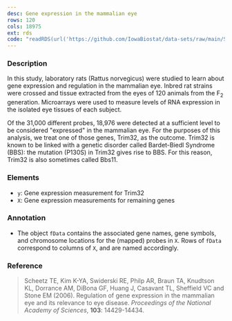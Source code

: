 ```yaml
---
desc: Gene expression in the mammalian eye
rows: 120
cols: 18975
ext: rds
code: "readRDS(url('https://github.com/IowaBiostat/data-sets/raw/main/Scheetz2006/Scheetz2006.rds'))"
---
```


### Description

In this study, laboratory rats (Rattus norvegicus) were studied to learn about gene expression and regulation in the mammalian eye.  Inbred rat strains were crossed and tissue extracted from the eyes of 120 animals from the F<sub>2</sub> generation.  Microarrays were used to measure levels of RNA expression in the isolated eye tissues of each subject.

Of the 31,000 different probes, 18,976 were detected at a sufficient level to be considered "expressed" in the mammalian eye.  For the purposes of this analysis, we treat one of those genes, Trim32, as the outcome.  Trim32 is known to be linked with a genetic disorder called Bardet-Biedl Syndrome (BBS): the mutation (P130S) in Trim32 gives rise to BBS.  For this reason, Trim32 is also sometimes called Bbs11.

### Elements

* `y`: Gene expression measurement for Trim32
* `X`: Gene expression measurements for remaining genes

### Annotation

* The object `fData` contains the associated gene names, gene symbols, and chromosome locations for the (mapped) probes in `X`.  Rows of `fData` correspond to columns of `X`, and are named accordingly.

### Reference

> Scheetz TE, Kim K-YA, Swiderski RE, Philp AR, Braun TA, Knudtson KL, Dorrance AM, DiBona GF, Huang J, Casavant TL, Sheffield VC and Stone EM (2006). Regulation of gene expression in the mammalian eye and its relevance to eye disease. *Proceedings of the National Academy of Sciences*, **103**: 14429-14434.
